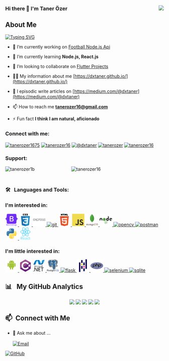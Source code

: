 ### Hi there 👋 I'm Taner Özer <img align="right" src="https://komarev.com/ghpvc/?username=dxtaner&color=164896">

## About Me

[![Typing SVG](http://readme-typing-svg.herokuapp.com?font=Raleway&weight=250&size=24&pause=1500&color=F72722&background=FFC85F00&width=450&lines=A+zealous+software+developer+from+Bursa%2FTurkey.;I+love+coding+with+nodejs+and+reactjs)](https://git.io/typing-svg)

- 🔭 I’m currently working on [Football Node.js Api](https://github.com/dxtaner/footballapp)

- 🌱 I’m currently learning **Node.js, React.js**

- 👯 I’m looking to collaborate on [Flutter Projects](https://github.com/dxtaner/flutter)

- 👨‍💻 My information about me [https://dxtaner.github.io/](https://dxtaner.github.io/)

- 📝 I episodic write articles on [https://medium.com/@dxtaner](https://medium.com/@dxtaner)

- 📫 How to reach me **tanerozer16@gmail.com**

- ⚡ Fun fact **I think I am natural, aficionado**

<h3 align="left">Connect with me:</h3>
<p align="left">
<a href="https://twitter.com/16tanerozer75" target="_blank"><img align="center" src="https://raw.githubusercontent.com/rahuldkjain/github-profile-readme-generator/master/src/images/icons/Social/twitter.svg" alt="tanerozer1675" height="30" width="40" /></a>
<a href="https://linkedin.com/in/tanerozer16" target="_blank"><img align="center" src="https://raw.githubusercontent.com/rahuldkjain/github-profile-readme-generator/master/src/images/icons/Social/linked-in-alt.svg" alt="tanerozer16" height="30" width="40" /></a>
<a href="https://medium.com/@dxtaner" target="_blank"><img align="center" src="https://raw.githubusercontent.com/rahuldkjain/github-profile-readme-generator/master/src/images/icons/Social/medium.svg" alt="@dxtaner" height="30" width="40" /></a>
<a href="https://www.hackerrank.com/tanerozer" target="_blank"><img align="center" src="https://raw.githubusercontent.com/rahuldkjain/github-profile-readme-generator/master/src/images/icons/Social/hackerrank.svg" alt="tanerozer" height="30" width="40" /></a>
<a href="https://www.leetcode.com/tanerozer16" target="blank"><img align="center" src="https://raw.githubusercontent.com/rahuldkjain/github-profile-readme-generator/master/src/images/icons/Social/leet-code.svg" alt="tanerozer16" height="30" width="40" /></a>
</p>

<h3 align="left">Support:</h3>
<p><a href="https://www.buymeacoffee.com/tanerozer16"> <img align="left" src="https://cdn.buymeacoffee.com/buttons/v2/default-yellow.png" height="50" width="210" alt="tanerozer1b" /></a><a href="https://ko-fi.com/tanerozer16"> <img align="left" src="https://cdn.ko-fi.com/cdn/kofi3.png?v=3" height="50" width="210" alt="tanerozer16" /></a></p><br><br>

##
<h3 align="left"> 🛠 &nbsp; Languages and Tools:</h3>

### I'm interested in:
<a href="https://getbootstrap.com" target="_blank" rel="noreferrer"> <img src="https://raw.githubusercontent.com/devicons/devicon/master/icons/bootstrap/bootstrap-plain-wordmark.svg" alt="bootstrap" width="40" height="40"/> </a>
<a href="https://www.w3schools.com/css/" target="_blank" rel="noreferrer"> <img src="https://raw.githubusercontent.com/devicons/devicon/master/icons/css3/css3-original-wordmark.svg" alt="css3" width="40" height="40"/> </a>
<a href="https://expressjs.com" target="_blank" rel="noreferrer"> <img src="https://raw.githubusercontent.com/devicons/devicon/master/icons/express/express-original-wordmark.svg" alt="express" width="40" height="40"/> </a>
<a href="https://git-scm.com/" target="_blank" rel="noreferrer"> <img src="https://www.vectorlogo.zone/logos/git-scm/git-scm-icon.svg" alt="git" width="40" height="40"/> </a>
<a href="https://www.w3.org/html/" target="_blank" rel="noreferrer"> <img src="https://raw.githubusercontent.com/devicons/devicon/master/icons/html5/html5-original-wordmark.svg" alt="html5" width="40" height="40"/> </a>
<a href="https://developer.mozilla.org/en-US/docs/Web/JavaScript" target="_blank" rel="noreferrer"> <img src="https://raw.githubusercontent.com/devicons/devicon/master/icons/javascript/javascript-original.svg" alt="javascript" width="40" height="40"/> </a>
<a href="https://www.mongodb.com/" target="_blank" rel="noreferrer"> <img src="https://raw.githubusercontent.com/devicons/devicon/master/icons/mongodb/mongodb-original-wordmark.svg" alt="mongodb" width="40" height="40"/> </a>
<a href="https://nodejs.org" target="_blank" rel="noreferrer"> <img src="https://raw.githubusercontent.com/devicons/devicon/master/icons/nodejs/nodejs-original-wordmark.svg" alt="nodejs" width="40" height="40"/> </a>
<a href="https://opencv.org/" target="_blank" rel="noreferrer"> <img src="https://www.vectorlogo.zone/logos/opencv/opencv-icon.svg" alt="opencv" width="40" height="40"/> </a>
<a href="https://postman.com" target="_blank" rel="noreferrer"> <img src="https://www.vectorlogo.zone/logos/getpostman/getpostman-icon.svg" alt="postman" width="40" height="40"/> </a> 
<a href="https://www.python.org" target="_blank" rel="noreferrer"> <img src="https://raw.githubusercontent.com/devicons/devicon/master/icons/python/python-original.svg" alt="python" width="40" height="40"/> </a>
<a href="https://reactjs.org/" target="_blank" rel="noreferrer"> <img src="https://raw.githubusercontent.com/devicons/devicon/master/icons/react/react-original-wordmark.svg" alt="react" width="40" height="40"/> </a>

### I'm little interested in:
<p align="left"> <a href="https://developer.android.com" target="_blank" rel="noreferrer"> <img src="https://raw.githubusercontent.com/devicons/devicon/master/icons/android/android-original-wordmark.svg" alt="android" width="40" height="40"/> </a>
<a href="https://www.w3schools.com/cs/" target="_blank" rel="noreferrer"> <img src="https://raw.githubusercontent.com/devicons/devicon/master/icons/csharp/csharp-original.svg" alt="csharp" width="40" height="40"/></a>
<a href="https://dotnet.microsoft.com/" target="_blank" rel="noreferrer"> <img src="https://raw.githubusercontent.com/devicons/devicon/master/icons/dot-net/dot-net-original-wordmark.svg" alt="dotnet" width="40" height="40"/> </a>
<a href="https://www.postgresql.org" target="_blank" rel="noreferrer"> <img src="https://raw.githubusercontent.com/devicons/devicon/master/icons/postgresql/postgresql-original-wordmark.svg" alt="postgresql" width="40" height="40"/> </a>
<a href="https://flask.palletsprojects.com/" target="_blank" rel="noreferrer"> <img src="https://www.vectorlogo.zone/logos/pocoo_flask/pocoo_flask-icon.svg" alt="flask" width="40" height="40"/> </a>
<a href="https://pandas.pydata.org/" target="_blank" rel="noreferrer"> <img src="https://raw.githubusercontent.com/devicons/devicon/2ae2a900d2f041da66e950e4d48052658d850630/icons/pandas/pandas-original.svg" alt="pandas" width="40" height="40"/> </a>
<a href="https://www.php.net" target="_blank" rel="noreferrer"> <img src="https://raw.githubusercontent.com/devicons/devicon/master/icons/php/php-original.svg" alt="php" width="40" height="40"/> </a>
<a href="https://www.selenium.dev" target="_blank" rel="noreferrer"> <img src="https://raw.githubusercontent.com/detain/svg-logos/780f25886640cef088af994181646db2f6b1a3f8/svg/selenium-logo.svg" alt="selenium" width="40" height="40"/> </a>
<a href="https://www.sqlite.org/" target="_blank" rel="noreferrer"> <img src="https://www.vectorlogo.zone/logos/sqlite/sqlite-icon.svg" alt="sqlite" width="40" height="40"/> </a> 

## 📊 &nbsp; My GitHub Analytics

<p align="center">
  <img align="center" width=420px src="https://github-readme-stats.vercel.app/api?username=dxtaner&show_icons=true&layout=compact&theme=radical" />
  <img align="center" width=320px src="https://github-readme-stats.vercel.app/api/top-langs/?username=dxtaner&show_icons=true&layout=compact&theme=radical" />
  <img align="center" src="http://github-profile-summary-cards.vercel.app/api/cards/most-commit-language?username=dxtaner&theme=2077" height="170em" />
  <img align="center" src="http://github-profile-summary-cards.vercel.app/api/cards/repos-per-language?username=dxtaner&theme=2077" height="170em" />
  <img align="center" src="http://github-profile-summary-cards.vercel.app/api/cards/stats?username=dxtaner&theme=2077" height="170em" />
  

</p>

## 📫 &nbsp;Connect with Me
- 💬 Ask me about ... </br> </br>
 [![Email](https://img.shields.io/badge/Gmail-D14836?style=for-the-badge&logo=gmail&logoColor=white)](mailto:tanerozer16@gmail.com)
<!--  [![Telegram](https://img.shields.io/badge/Telegram-2CA5E0?style=for-the-badge&logo=telegram&logoColor=white)](https://t.me/dxtaner) -->

 [![GitHub](https://img.shields.io/github/followers/dxtaner.svg?style=social&label=Follow&maxAge=556)](https://github.com/dxtaner)

